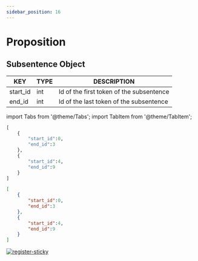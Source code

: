 ```yaml
---
sidebar_position: 16
---
```


# Proposition

## Subsentence Object

| KEY      	| TYPE 	| DESCRIPTION                              	|
|----------	|------	|------------------------------------------	|
| start_id 	| int  	| Id of the first token of the subsentence 	|
| end_id   	| int  	| Id of the last token of the subsentence  	|

import Tabs from '@theme/Tabs';
import TabItem from '@theme/TabItem';

<Tabs>
<TabItem value="py" label="Python">

```py
[
    {
        "start_id":0,
        "end_id":3
    },
    {
        "start_id":4,
        "end_id":9
    }
]
```

</TabItem>
<TabItem value="json" label="JSON">

```json
[
    {
        "start_id":0,
        "end_id":3
    },
    {
        "start_id":4,
        "end_id":9
    }
]
```

</TabItem>
</Tabs>

[![register-sticky](/img/register-sticky.png)](https://app.lettria.com/signup)